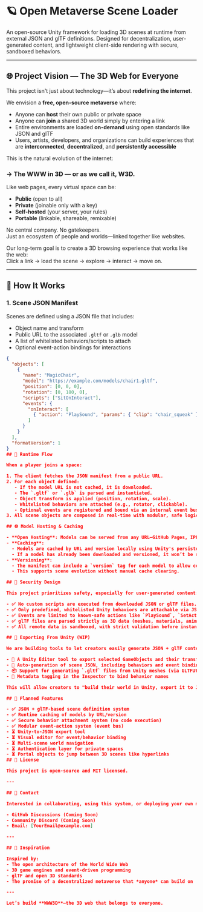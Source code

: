 # 🪐 Open Metaverse Scene Loader

An open-source Unity framework for loading 3D scenes at runtime from external JSON and glTF definitions. Designed for decentralization, user-generated content, and lightweight client-side rendering with secure, sandboxed behaviors.

---

## 🌐 Project Vision — The 3D Web for Everyone

This project isn't just about technology—it’s about **redefining the internet**.

We envision a **free, open-source metaverse** where:
- Anyone can **host** their own public or private space
- Anyone can **join** a shared 3D world simply by entering a link
- Entire environments are loaded **on-demand** using open standards like JSON and glTF
- Users, artists, developers, and organizations can build experiences that are **interconnected**, **decentralized**, and **persistently accessible**

This is the natural evolution of the internet:  
### → The **WWW in 3D** — or as we call it, **W3D**.

Like web pages, every virtual space can be:
- **Public** (open to all)
- **Private** (joinable only with a key)
- **Self-hosted** (your server, your rules)
- **Portable** (linkable, shareable, remixable)

No central company. No gatekeepers.  
Just an ecosystem of people and worlds—linked together like websites.

Our long-term goal is to create a 3D browsing experience that works like the web:  
Click a link → load the scene → explore → interact → move on.

---

## 🧱 How It Works

### 1. Scene JSON Manifest

Scenes are defined using a JSON file that includes:
- Object name and transform
- Public URL to the associated `.gltf` or `.glb` model
- A list of whitelisted behaviors/scripts to attach
- Optional event-action bindings for interactions

```json
{
  "objects": [
    {
      "name": "MagicChair",
      "model": "https://example.com/models/chair1.gltf",
      "position": [0, 0, 0],
      "rotation": [0, 180, 0],
      "scripts": ["SitOnInteract"],
      "events": {
        "onInteract": [
          { "action": "PlaySound", "params": { "clip": "chair_squeak" } }
        ]
      }
    }
  ],
  "formatVersion": 1
}
## 🚦 Runtime Flow

When a player joins a space:

1. The client fetches the JSON manifest from a public URL.
2. For each object defined:
   - If the model URL is not cached, it is downloaded.
   - The `.gltf` or `.glb` is parsed and instantiated.
   - Object transform is applied (position, rotation, scale).
   - Whitelisted behaviors are attached (e.g., rotator, clickable).
   - Optional events are registered and bound via an internal event bus.
3. All scene objects are composed in real-time with modular, safe logic.

## 🌐 Model Hosting & Caching

- **Open Hosting**: Models can be served from any URL—GitHub Pages, IPFS, S3, or your own domain.
- **Caching**:
  - Models are cached by URL and version locally using Unity's persistent storage.
  - If a model has already been downloaded and versioned, it won’t be re-downloaded.
- **Versioning**:
  - The manifest can include a `version` tag for each model to allow content invalidation or updates.
  - This supports scene evolution without manual cache clearing.

## 🔐 Security Design

This project prioritizes safety, especially for user-generated content:

- ✅ No custom scripts are executed from downloaded JSON or glTF files.
- ✅ Only predefined, whitelisted Unity behaviors are attachable via JSON.
- ✅ Events are limited to known-safe actions like `PlaySound`, `SetActive`, etc.
- ✅ glTF files are parsed strictly as 3D data (meshes, materials, animations)—never logic.
- ✅ All remote data is sandboxed, with strict validation before instantiation.

## 📀 Exporting From Unity (WIP)

We are building tools to let creators easily generate JSON + glTF content:

- 🔧 A Unity Editor tool to export selected GameObjects and their transforms
- 🧩 Auto-generation of scene JSON, including behaviors and event bindings
- 📦 Support for generating `.gltf` files from Unity meshes (via GLTFUtility or UnityGLTF)
- 💾 Metadata tagging in the Inspector to bind behavior names

This will allow creators to "build their world in Unity, export it to JSON, and host it anywhere."

## 🧚 Planned Features

- ✅ JSON + glTF-based scene definition system
- ✅ Runtime caching of models by URL/version
- ✅ Secure behavior attachment system (no code execution)
- ✅ Modular event-action system (event bus)
- ⏳ Unity-to-JSON export tool
- ⏳ Visual editor for event/behavior binding
- ⏳ Multi-scene world navigation
- ⏳ Authentication layer for private spaces
- ⏳ Portal objects to jump between 3D scenes like hyperlinks
## 📄 License

This project is open-source and MIT licensed.

---

## 💬 Contact

Interested in collaborating, using this system, or deploying your own metaverse node?

- GitHub Discussions (Coming Soon)
- Community Discord (Coming Soon)
- Email: [YourEmail@example.com]

---

## 🧠 Inspiration

Inspired by:
- The open architecture of the World Wide Web
- 3D game engines and event-driven programming
- glTF and open 3D standards
- The promise of a decentralized metaverse that *anyone* can build on

---

Let’s build **WWW3D**—the 3D web that belongs to everyone.

